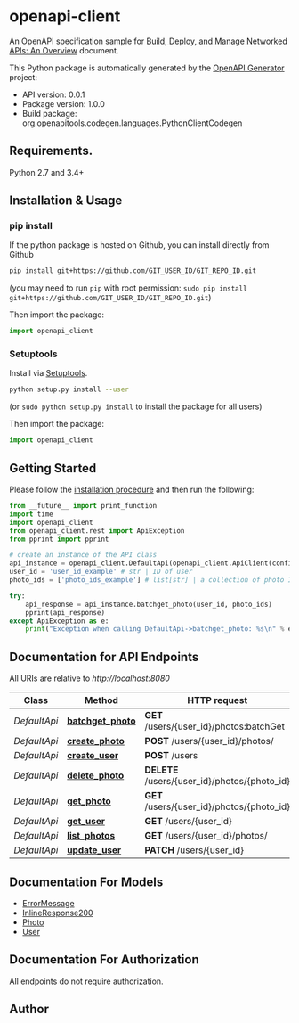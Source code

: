 # openapi-client
An OpenAPI specification sample for [Build, Deploy, and Manage Networked APIs: An Overview](https://goo.gl/VardtG) document.

This Python package is automatically generated by the [OpenAPI Generator](https://openapi-generator.tech) project:

- API version: 0.0.1
- Package version: 1.0.0
- Build package: org.openapitools.codegen.languages.PythonClientCodegen

## Requirements.

Python 2.7 and 3.4+

## Installation & Usage
### pip install

If the python package is hosted on Github, you can install directly from Github

```sh
pip install git+https://github.com/GIT_USER_ID/GIT_REPO_ID.git
```
(you may need to run `pip` with root permission: `sudo pip install git+https://github.com/GIT_USER_ID/GIT_REPO_ID.git`)

Then import the package:
```python
import openapi_client 
```

### Setuptools

Install via [Setuptools](http://pypi.python.org/pypi/setuptools).

```sh
python setup.py install --user
```
(or `sudo python setup.py install` to install the package for all users)

Then import the package:
```python
import openapi_client
```

## Getting Started

Please follow the [installation procedure](#installation--usage) and then run the following:

```python
from __future__ import print_function
import time
import openapi_client
from openapi_client.rest import ApiException
from pprint import pprint

# create an instance of the API class
api_instance = openapi_client.DefaultApi(openapi_client.ApiClient(configuration))
user_id = 'user_id_example' # str | ID of user
photo_ids = ['photo_ids_example'] # list[str] | a collection of photo IDs

try:
    api_response = api_instance.batchget_photo(user_id, photo_ids)
    pprint(api_response)
except ApiException as e:
    print("Exception when calling DefaultApi->batchget_photo: %s\n" % e)

```

## Documentation for API Endpoints

All URIs are relative to *http://localhost:8080*

Class | Method | HTTP request | Description
------------ | ------------- | ------------- | -------------
*DefaultApi* | [**batchget_photo**](docs/DefaultApi.md#batchget_photo) | **GET** /users/{user_id}/photos:batchGet | 
*DefaultApi* | [**create_photo**](docs/DefaultApi.md#create_photo) | **POST** /users/{user_id}/photos/ | 
*DefaultApi* | [**create_user**](docs/DefaultApi.md#create_user) | **POST** /users | 
*DefaultApi* | [**delete_photo**](docs/DefaultApi.md#delete_photo) | **DELETE** /users/{user_id}/photos/{photo_id} | 
*DefaultApi* | [**get_photo**](docs/DefaultApi.md#get_photo) | **GET** /users/{user_id}/photos/{photo_id} | 
*DefaultApi* | [**get_user**](docs/DefaultApi.md#get_user) | **GET** /users/{user_id} | 
*DefaultApi* | [**list_photos**](docs/DefaultApi.md#list_photos) | **GET** /users/{user_id}/photos/ | 
*DefaultApi* | [**update_user**](docs/DefaultApi.md#update_user) | **PATCH** /users/{user_id} | 


## Documentation For Models

 - [ErrorMessage](docs/ErrorMessage.md)
 - [InlineResponse200](docs/InlineResponse200.md)
 - [Photo](docs/Photo.md)
 - [User](docs/User.md)


## Documentation For Authorization

 All endpoints do not require authorization.


## Author




